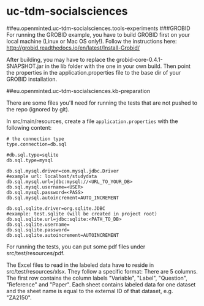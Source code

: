 # uc-tdm-socialsciences

##eu.openminted.uc-tdm-socialsciences.tools-experiments
###GROBID
For running the GROBID example, you have to build GROBID first on your local machine (Linux or Mac OS only!). Follow the instructions here: http://grobid.readthedocs.io/en/latest/Install-Grobid/

After building, you may have to replace the grobid-core-0.4.1-SNAPSHOT.jar in the lib folder with the one in your own build. Then point the properties in the application.properties file to the base dir of your GROBID installation.

##eu.openminted.uc-tdm-socialsciences.kb-preparation

There are some files you'll need for running the tests that are not pushed to the repo (ignored by git).

In src/main/resources, create a file ```application.properties``` with the following content: 
```
# the connection type
type.connection=db.sql

#db.sql.type=sqlite
db.sql.type=mysql

db.sql.mysql.driver=com.mysql.jdbc.Driver
#example url: localhost/studydata
db.sql.mysql.url=jdbc:mysql://<URL_TO_YOUR_DB>
db.sql.mysql.username=<USER>
db.sql.mysql.password=<PASS>
db.sql.mysql.autoincrement=AUTO_INCREMENT

db.sql.sqlite.driver=org.sqlite.JDBC
#example: test.sqlite (will be created in project root)
db.sql.sqlite.url=jdbc:sqlite:<PATH_TO_DB>
db.sql.sqlite.username=
db.sql.sqlite.password=
db.sql.sqlite.autoincrement=AUTOINCREMENT
```

For running the tests, you can put some pdf files under src/test/resources/pdf.

The Excel files to read in the labeled data have to reside in src/test/resources/xlsx. They follow a specific format: There are 5 columns. The first row contains the column labels "Variable", "Label", "Question", "Reference" and "Paper". Each sheet contains labeled data for one dataset and the sheet name is equal to the external ID of that dataset, e.g. "ZA2150".
